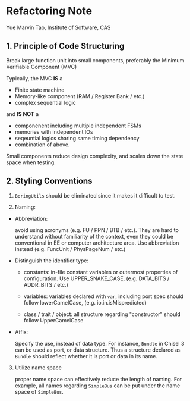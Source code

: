 # Refactoring Note
Yue Marvin Tao, Institute of Software, CAS

## 1. Principle of Code Structuring

Break large function unit into small components, preferably the
Minimum Verifiable Component (MVC)

Typically, the MVC **IS** a
- Finite state machine
- Memory-like component (RAM / Register Bank / etc.) 
- complex sequential logic

and **IS NOT** a
- componenent including multiple independent FSMs
- memories with independent IOs
- seqeuntial logics sharing same timing dependency
- combination of above.

Small components reduce design complexity, and scales down the state
space when testing.

## 2. Styling Conventions

1. `BoringUtils` should be eliminated since it makes it difficult to
   test.

2. Naming:

  - Abbreviation:
  
    avoid using acronyms (e.g. FU / PPN / BTB / etc.). They are hard to
    understand without familiarity of the context, even they could be
    conventional in EE or computer architecture area. Use abbreviation 
    instead (e.g. FuncUnit / PhysPageNum / etc.)

  - Distinguish the identifier type:

    * constants: in-file constant variables or outermost properties of
      configuration. Use UPPER_SNAKE_CASE, (e.g. DATA_BITS / ADDR_BITS /
      etc.)

    * variables: variables declared with `var`, including port spec
      should follow lowerCamelCase, (e.g. io.in.isMispredicted)

    * class / trait / object: all structure regarding "constructor"
      should follow UpperCamelCase

  - Affix:

    Specify the use, instead of data type. For instance, `Bundle` in
    Chisel 3 can be used as port, or data structure. Thus a structure
    declared as `Bundle` should reflect whether it is port or data
    in its name.

3. Utilize name space

   proper name space can effectively reduce the length of naming. For
   example, all names regarding `SimpleBus` can be put under the name
   space of `SimpleBus`.